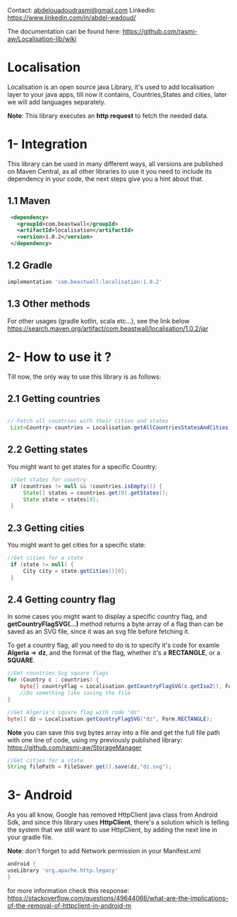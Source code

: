 
Contact: abdelouadoudrasmi@gmail.com
Linkedin: https://www.linkedin.com/in/abdel-wadoud/

The documentation can be found here:
https://github.com/rasmi-aw/Localisation-lib/wiki

# Localisation
Localisation is an open source java Library, it's used to add localisation layer to your java apps, till now it contains, Countries,States and cities, later we will add languages separately.  

**Note**: This library executes an **http request** to fetch the needed data.

# 1- Integration   
This library can be used in many different ways, all versions are published on Maven Central, as all other libraries to use it you need to include its dependency in your code, the next steps give you a hint about that.

## 1.1 Maven   

```xml
 <dependency>
   <groupId>com.beastwall</groupId>
   <artifactId>localisation</artifactId>
   <version>1.0.2</version>
 </dependency> 
```

## 1.2 Gradle   
```gradle 
implementation 'com.beastwall:localisation:1.0.2'
```

## 1.3 Other methods   
For other usages (gradle kotlin, scala etc...), see the link below  
https://search.maven.org/artifact/com.beastwall/localisation/1.0.2/jar

# 2- How to use it ?
Till now, the only way to use this library is as follows:


## 2.1 Getting countries
```java

// Fetch all countries with their cities and states
 List<Country> countries = Localisation.getAllCountriesStatesAndCities();

```
## 2.2 Getting states

You might want to get states for a specific Country:
```java
 //Get states for country
 if (countries != null && !countries.isEmpty()) {
     State[] states = countries.get(0).getStates();
     State state = states[0];
 }

```
## 2.3 Getting cities
You might want to get cities for a specific state:
```java
//Get cities for a state
 if (state != null) {
     City city = state.getCities()[0];
 }

```

## 2.4 Getting country flag
In some cases you might want to display a specific country flag, and **getCountryFlagSVG(...)** method returns a byte array of a flag than can be saved as an SVG file, since it was an svg file before fetching it.

To get a country flag, all you need to do is to specify it's code for examle **Algeria** => **dz**, and the format of the flag, whether it's a **RECTANGLE**, or a **SQUARE**.

```java
//Get countries Svg square flags
for (Country c : countries) {
    byte[] countryFlag = Localisation.getCountryFlagSVG(c.getIso2(), Form.SQUARE);
    //Do something like saving the file
}

//Get Algeria's square flag with code "dz"
byte[] dz = Localisation.getCountryFlagSVG("dz", Form.RECTANGLE);
```
**Note** you can save this svg bytes array into a file and get the full file path with one line of code, using my previously published library:  
https://github.com/rasmi-aw/StorageManager

```java
//Get cities for a state
String filePath = FileSaver.get().save(dz,"dz.svg");

```


# 3- Android
As you all know, Google has removed HttpClient java class from Android Sdk, and since this library uses **HttpClient**, there's a solution which is telling the system that we still want to use HttpClient, by adding the next line in your gradle file.

**Note**: don't forget to add Network permission in your Manifest.xml

```groovy
android {
useLibrary 'org.apache.http.legacy'
}     
```

for more information check this response:  
https://stackoverflow.com/questions/49644066/what-are-the-implications-of-the-removal-of-httpclient-in-android-m


